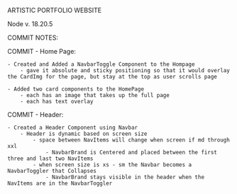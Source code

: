ARTISTIC PORTFOLIO WEBSITE

Node v. 18.20.5

COMMIT NOTES:

COMMIT - Home Page: 

    - Created and Added a NavbarToggle Component to the Hompage
        - gave it absolute and sticky positioning so that it would overlay the CardImg for the page, but stay at the top as user scrolls page

    - Added two card components to the HomePage  
        - each has an image that takes up the full page 
        - each has text overlay 

COMMIT - Header:

    - Created a Header Component using Navbar
        - Header is dynamic based on screen size
            - space between NavItems will change when screen if md through xxl
                - NavbarBrand is Centered and placed between the first three and last two NavItems
            - when screen size is xs - sm the Navbar becomes a NavbarToggler that Collapses
                - NavbarBrand stays visible in the header when the NavItems are in the NavbarToggler